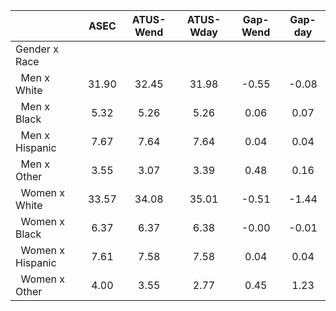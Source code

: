 
|                      |         ASEC |    ATUS-Wend |    ATUS-Wday |     Gap-Wend |      Gap-day |
| -------------------- | :----------: | :----------: | :----------: | :----------: | :----------: |
| Gender x Race        |              |              |              |              |              |
| &nbsp;&nbsp;Men x White |        31.90 |        32.45 |        31.98 |        -0.55 |        -0.08 |
| &nbsp;&nbsp;Men x Black |         5.32 |         5.26 |         5.26 |         0.06 |         0.07 |
| &nbsp;&nbsp;Men x Hispanic |         7.67 |         7.64 |         7.64 |         0.04 |         0.04 |
| &nbsp;&nbsp;Men x Other |         3.55 |         3.07 |         3.39 |         0.48 |         0.16 |
| &nbsp;&nbsp;Women x White |        33.57 |        34.08 |        35.01 |        -0.51 |        -1.44 |
| &nbsp;&nbsp;Women x Black |         6.37 |         6.37 |         6.38 |        -0.00 |        -0.01 |
| &nbsp;&nbsp;Women x Hispanic |         7.61 |         7.58 |         7.58 |         0.04 |         0.04 |
| &nbsp;&nbsp;Women x Other |         4.00 |         3.55 |         2.77 |         0.45 |         1.23 |


